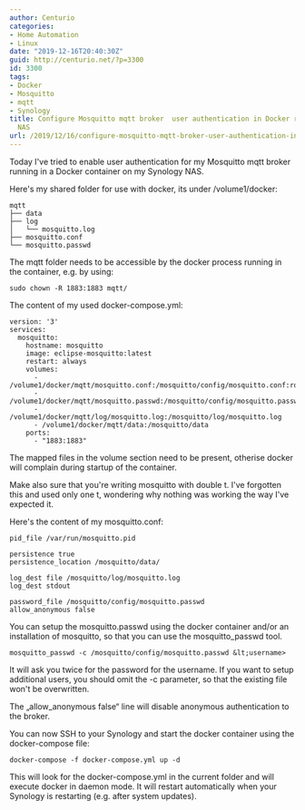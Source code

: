 ```yaml
---
author: Centurio
categories:
- Home Automation
- Linux
date: "2019-12-16T20:40:30Z"
guid: http://centurio.net/?p=3300
id: 3300
tags:
- Docker
- Mosquitto
- mqtt
- Synology
title: Configure Mosquitto mqtt broker  user authentication in Docker running on Synology
  NAS
url: /2019/12/16/configure-mosquitto-mqtt-broker-user-authentication-in-docker-running-on-synology-nas/
---
```

Today I've tried to enable user authentication for my Mosquitto mqtt broker running in a Docker container on my Synology NAS.

Here's my shared folder for use with docker, its under /volume1/docker:

```
mqtt
├── data
├── log
│   └── mosquitto.log
├── mosquitto.conf
└── mosquitto.passwd
```

The mqtt folder needs to be accessible by the docker process running in the container, e.g. by using:

```
sudo chown -R 1883:1883 mqtt/
```

The content of my used docker-compose.yml:

```
version: '3'
services:
  mosquitto:
    hostname: mosquitto
    image: eclipse-mosquitto:latest
    restart: always
    volumes:
      - /volume1/docker/mqtt/mosquitto.conf:/mosquitto/config/mosquitto.conf:ro
      - /volume1/docker/mqtt/mosquitto.passwd:/mosquitto/config/mosquitto.passwd
      - /volume1/docker/mqtt/log/mosquitto.log:/mosquitto/log/mosquitto.log
      - /volume1/docker/mqtt/data:/mosquitto/data
    ports:
      - "1883:1883"

```

The mapped files in the volume section need to be present, otherise docker will complain during startup of the container.

Make also sure that you're writing mosquitto with double t. I've forgotten this and used only one t, wondering why nothing was working the way I've expected it.

Here's the content of my mosquitto.conf:

```
pid_file /var/run/mosquitto.pid

persistence true
persistence_location /mosquitto/data/

log_dest file /mosquitto/log/mosquitto.log
log_dest stdout

password_file /mosquitto/config/mosquitto.passwd
allow_anonymous false
```

You can setup the mosquitto.passwd using the docker container and/or an installation of mosquitto, so that you can use the mosquitto_passwd tool.

```
mosquitto_passwd -c /mosquitto/config/mosquitto.passwd &lt;username>
```

It will ask you twice for the password for the username. If you want to setup additional users, you should omit the -c parameter, so that the existing file won't be overwritten.

The &#8222;allow_anonymous false&#8220; line will disable anonymous authentication to the broker.

You can now SSH to your Synology and start the docker container using the docker-compose file:

```
docker-compose -f docker-compose.yml up -d
```

This will look for the docker-compose.yml in the current folder and will execute docker in daemon mode. It will restart automatically when your Synology is restarting (e.g. after system updates).